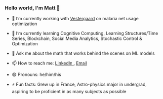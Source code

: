 ### Hello world, I'm Matt 👋

- 🔭 I’m currently working with <a href="vestergaard.com">Vestergaard</a> on malaria net usage optimization
- 🌱 I’m currently learning Cognitive Computing, Learning Structures/Time Series, Blockchain, Social Media Analytics, Stochastic Control & Optimization
- 💬 Ask me about the math that works behind the scenes on ML models
- 📫 How to reach me: <a href="linkedin.com/in/matthew-ruffner-data-analytics" class="icon fa-linkedin">
    										<span class="label">LinkedIn</span>
 									    </a> , <a href="matthew.ruffner@utexas.edu" class="icon fa-envelope">
										<span class="label">Email</span>
									</a>
                    
- 😄 Pronouns: he/him/his
- ⚡ Fun facts: Grew up in France, Astro-physics major in undergrad, aspiring to be proficient in as many subjects as possible

<!--
**MattRuffner/MattRuffner** is a ✨ _special_ ✨ repository because its `README.md` (this file) appears on your GitHub profile.


-->
